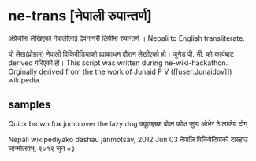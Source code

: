 ne-trans [नेपाली रुपान्तर्ण]
====================

अंग्रेजीमा लेखिएको नेपालीलाई देवनागरी लिपीमा रुपान्तर्ण ।
Nepali to English transliterate.

यो लेख(प्रोग्राम) नेपाली विकिपीडियाको ह्याकाथन दौरान लेखीएको हो। जुनैड पी. भी. को कार्यबाट derived गरिएको हो।
This script was written during ne-wiki-hackathon. Orginally derived from the
the work of Junaid P V ([[user:Junaidpv]]) wikipedia.

samples
-------
Quick brown fox jump over the lazy dog
क्यूउइच्क ब्रोव्न फोक्ष जुम्प ओभेर ठे लाजेय दोग्

Nepali wikipediyako dashau janmotsav, 2012 Jun 03
नेपालि विकिपेदियाको दास्हाउ जान्मोत्साभ्, २०१२ जुन ०३

